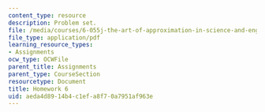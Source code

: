 ```yaml
---
content_type: resource
description: Problem set.
file: /media/courses/6-055j-the-art-of-approximation-in-science-and-engineering-spring-2008/aeda4d8914b4c1efa8f70a7951af963e_hw06.pdf
file_type: application/pdf
learning_resource_types:
- Assignments
ocw_type: OCWFile
parent_title: Assignments
parent_type: CourseSection
resourcetype: Document
title: Homework 6
uid: aeda4d89-14b4-c1ef-a8f7-0a7951af963e
---
```

